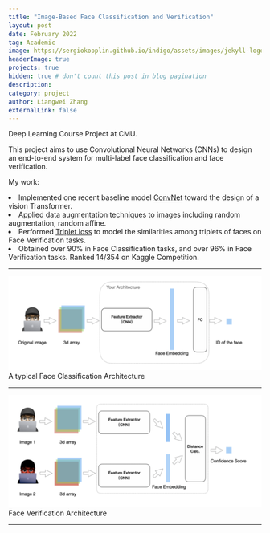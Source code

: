 ```yaml
---
title: "Image-Based Face Classification and Verification"
layout: post
date: February 2022
tag: Academic
image: https://sergiokopplin.github.io/indigo/assets/images/jekyll-logo-light-solid.png
headerImage: true
projects: true
hidden: true # don't count this post in blog pagination
description:
category: project
author: Liangwei Zhang
externalLink: false
---
```


<p>Deep Learning Course Project at CMU.</p> 


<p>This project aims to use Convolutional Neural Networks (CNNs) to design an
end-to-end system for multi-label face classification and face verification.</p> 
<p>My work:
    <li>Implemented one recent baseline model <a href="https://arxiv.org/pdf/2201.03545.pdf">ConvNet</a> toward the design of a vision Transformer.</li>
    <li>Applied data augmentation techniques to images including random augmentation, random affine.</li>
    <li>Performed <a href="https://pytorch.org/docs/stable/generated/torch.nn.TripletMarginLoss.html">Triplet loss</a> to model the similarities among triplets of faces on Face Verification tasks.</li>
    <li>Obtained over 90% in Face Classification tasks, and over 96% in Face Verification tasks. Ranked 14/354 on Kaggle Competition.</li></p>

---

![saro](Face_Classification.png)
A typical Face Classification Architecture

---

![saro](Face-Verification.png)
Face Verification Architecture


---


